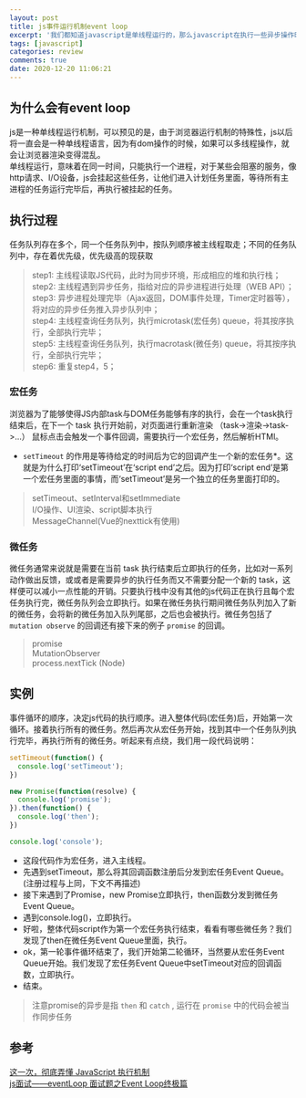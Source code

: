 ```yaml
---
layout: post
title: js事件运行机制event loop
excerpt: '我们都知道javascript是单线程运行的，那么javascript在执行一些异步操作时，是如何调度分配任务的'
tags: [javascript]
categories: review
comments: true
date: 2020-12-20 11:06:21
---
```


## 为什么会有event loop

js是一种单线程运行机制，可以预见的是，由于浏览器运行机制的特殊性，js以后将一直会是一种单线程语言，因为有dom操作的时候，如果可以多线程操作，就会让浏览器渲染变得混乱。  
单线程运行，意味着在同一时间，只能执行一个进程，对于某些会阻塞的服务，像http请求、I/O设备，js会挂起这些任务，让他们进入计划任务里面，等待所有主进程的任务运行完毕后，再执行被挂起的任务。

## 执行过程

任务队列存在多个，同一个任务队列中，按队列顺序被主线程取走；不同的任务队列中，存在着优先级，优先级高的现获取  

> step1: 主线程读取JS代码，此时为同步环境，形成相应的堆和执行栈；  
> step2: 主线程遇到异步任务，指给对应的异步进程进行处理（WEB API）；  
> step3: 异步进程处理完毕（Ajax返回，DOM事件处理，Timer定时器等），将对应的异步任务推入异步队列中；  
> step4: 主线程查询任务队列，执行microtask(宏任务) queue，将其按序执行，全部执行完毕；  
> step5: 主线程查询任务队列，执行macrotask(微任务) queue，将其按序执行，全部执行完毕；  
> step6: 重复step4，5；  

### 宏任务

浏览器为了能够使得JS内部task与DOM任务能够有序的执行，会在一个task执行结束后，在下一个 task 执行开始前，对页面进行重新渲染 （task->渲染->task->...）
鼠标点击会触发一个事件回调，需要执行一个宏任务，然后解析HTMl。

* `setTimeout` 的作用是等待给定的时间后为它的回调产生一个新的宏任务*。这就是为什么打印‘setTimeout’在‘script end’之后。因为打印‘script end’是第一个宏任务里面的事情，而‘setTimeout’是另一个独立的任务里面打印的。

> setTimeout、setInterval和setImmediate  
> I/O操作、UI渲染、script脚本执行  
> MessageChannel(Vue的nexttick有使用)  

### 微任务

微任务通常来说就是需要在当前 task 执行结束后立即执行的任务，比如对一系列动作做出反馈，或或者是需要异步的执行任务而又不需要分配一个新的 task，这样便可以减小一点性能的开销。只要执行栈中没有其他的js代码正在执行且每个宏任务执行完，微任务队列会立即执行。如果在微任务执行期间微任务队列加入了新的微任务，会将新的微任务加入队列尾部，之后也会被执行。微任务包括了 `mutation observe` 的回调还有接下来的例子 `promise` 的回调。

> promise  
> MutationObserver  
> process.nextTick (Node)  

## 实例

事件循环的顺序，决定js代码的执行顺序。进入整体代码(宏任务)后，开始第一次循环。接着执行所有的微任务。然后再次从宏任务开始，找到其中一个任务队列执行完毕，再执行所有的微任务。听起来有点绕，我们用一段代码说明：

```js
setTimeout(function() {
  console.log('setTimeout');
})

new Promise(function(resolve) {
  console.log('promise');
}).then(function() {
  console.log('then');
})

console.log('console');
```

* 这段代码作为宏任务，进入主线程。  
* 先遇到setTimeout，那么将其回调函数注册后分发到宏任务Event Queue。(注册过程与上同，下文不再描述)  
* 接下来遇到了Promise，new Promise立即执行，then函数分发到微任务Event Queue。  
* 遇到console.log()，立即执行。  
* 好啦，整体代码script作为第一个宏任务执行结束，看看有哪些微任务？我们发现了then在微任务Event Queue里面，执行。  
* ok，第一轮事件循环结束了，我们开始第二轮循环，当然要从宏任务Event Queue开始。我们发现了宏任务Event Queue中setTimeout对应的回调函数，立即执行。  
* 结束。

> 注意promise的异步是指 `then` 和 `catch` , 运行在 `promise` 中的代码会被当作同步任务

## 参考

[这一次，彻底弄懂 JavaScript 执行机制
](https://juejin.cn/post/6844903512845860872)  
[js面试——eventLoop
](https://blog.csdn.net/qq_26443535/article/details/106785350)
[面试题之Event Loop终极篇](https://segmentfault.com/a/1190000019494012)
